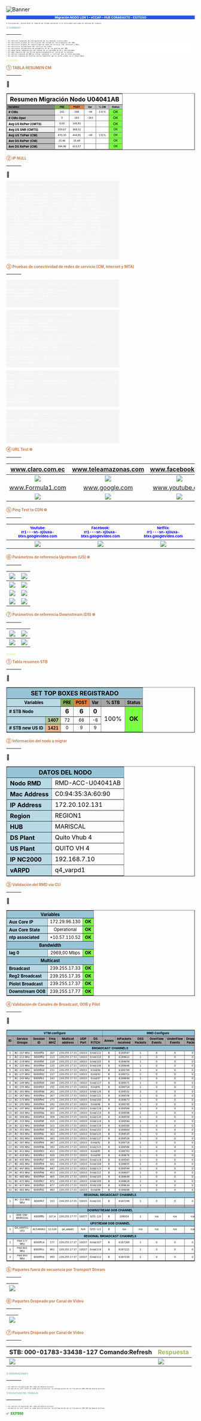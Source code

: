 <img src="https://github.com/rodoxplo/daa/blob/main/template-daa-raw/IMG-20250306104014185.png" alt="Banner">
<p align="center"; style="background:#245bdb; color:white; font-size:8; font-weight: bold">
Migración NODO LDN 1 – vCCAP – HUB CORABASTO - EXITOSO
</p>

<pre style="background:white; font-size:4">
A continuación, encontrarán el reporte de estado posterior a la actividad realizada en ventana de trabajo.  
</pre>

<p style="color:#8abdb5; font-size:6; font-weight: bold">☰ SUMMARY</p>
<hr align="left"; border="2"; style="width:8%; color:#8abdb5">

<pre style="background:white; font-size:4">
➢ Se realizan respaldos de configuración de los equipos involucrados.
➢ Se realizaron pruebas de verificación del estado de funcionamiento del RMD.
➢ Se realizaron pruebas de conectividad de redes de servicio (CM, Internet y MTA).
➢ Se realizaron validaciones del servicio de video.
➢ Se realizaron validaciones de parámetros RF de los puertos del RMD.
➢ Se toman datos comparativos del conteo de la cantidad de CM y STB migrados.
➢ Se toma registro de los CM con aprovisionamiento al cierre de la ventana.
➢ Se realizó limpieza de RMD en status "pending" y "offline" que no serán migrados.
➢ Se realizó limpieza de Startup-config templates que no serán usados en el despliegue.  
</pre>

<p style="color:#cbe658; font-size:6">☰ DOCSIS</p>

<p style="color:#c77b4a; font-size:10; font-weight: bold">① TABLA RESUMEN CM</p>
<hr align="left"; border="2"; style="width:8%; color:#c77b4a">
📌
<div align="center">
<table border="1"; width="1px"; border-collapse="collapse"; padding="8"; width:62%; style="color:Black">
<thead>
<tr>
<th colspan="6"; style="background:#FFFFFF; font-weight:bold; text-align: center; vertical-align: middle; height: 2px">Resumen Migración Nodo U04041AB</th>
</tr>
  <tr>
    <th align="left"; style="background:#808080; vertical-align: middle; font-size:0.4em">Variables</th>
    <th style="background:#7FAC53; text-align: center; vertical-align: middle; font-size:0.4em">PRE</th> 
    <th style="background:#DE8242; text-align: center; vertical-align: middle; font-size:0.4em">POST</th> 
    <th style="background:#BFBFBF; text-align: center; vertical-align: middle; font-size:0.4em">Var</th>
    <th style="background:#BFBFBF; text-align: center; vertical-align: middle; font-size:0.4em">% CM</th> 
    <th style="background:#BFBFBF; text-align: center; vertical-align: middle; font-size:0.4em">Status</th> 
  </tr>
  <tr>
    <th align="left"; style="background:#BFBFBF; font-size:0.5em; vertical-align: middle; font-weight:bold"># CMs</th>
    <td align="center"; style="font-size:0.4em; vertical-align: middle">142</td>
    <td align="center"; style="font-size:0.4em; vertical-align: middle">186</td>
    <td align="center"; style="font-size:0.4em; vertical-align: middle">-44</td>
    <td align="center"; style="font-size:0.4em; vertical-align: middle">131%</td>
    <td align="center"; style="background:#7BFC45; text-align: center; vertical-align: middle; font-size:0.6em">OK</td>
  </tr>
<tr>
    <th align="left"; style="background:#BFBFBF; font-size:0.5em; vertical-align: middle; font-weight:bold"># CMs Oper</th>
    <td align="center"; style="font-size:0.4em; vertical-align: middle">0</td>
    <td align="center"; style="font-size:0.4em; vertical-align: middle">183</td>
    <td align="center"; style="font-size:0.4em; vertical-align: middle">-183</td>
    <td align="center"; style="font-size:0.4em; vertical-align: middle"></td>
    <td align="center"; style="background:#7BFC45; text-align: center; vertical-align: middle; font-size:0.6em">OK</td>
  </tr>
  <tr>
    <th align="left"; style="background:#F2F2F2; font-size:0.5em; vertical-align: middle; font-weight:bold">Avg US RxPwr (CMTS)</th>
    <td align="center"; style="font-size:0.4em; vertical-align: middle">0,00</td>
    <td align="center"; style="font-size:0.4em; vertical-align: middle">140,92</td>
    <td align="center"; style="font-size:0.4em; vertical-align: middle"></td>
    <td align="center"; style="font-size:0.4em; vertical-align: middle"></td>
    <td align="center"; style="background:#7BFC45; text-align: center; vertical-align: middle; font-size:0.6em">OK</td>
  </tr>
  <tr>
    <th align="left"; style="background:#F2F2F2; font-size:0.5em; vertical-align: middle; font-weight:bold">Avg US SNR (CMTS)</th>
    <td align="center"; style="font-size:0.4em; vertical-align: middle">359,67</td>
    <td align="center"; style="font-size:0.4em; vertical-align: middle">368,32</td>
    <td align="center"; style="font-size:0.4em; vertical-align: middle"></td>
    <td align="center"; style="font-size:0.4em; vertical-align: middle"></td>
    <td align="center"; style="background:#7BFC45; text-align: center; vertical-align: middle; font-size:0.5em">OK</td>
  </tr>
  <tr>
    <th align="left"; style="background:#BFBFBF; font-size:0.5em; vertical-align: middle; font-weight:bold">Avg US TxPwr (CM)</th>
    <td align="center"; style="font-size:0.4em; vertical-align: middle">470,30</td>
    <td align="center"; style="font-size:0.4em; vertical-align: middle">444,91</td>
    <td align="center"; style="font-size:0.4em; vertical-align: middle">-44</td>
    <td align="center"; style="font-size:0.4em; vertical-align
      : middle">131%</td>
    <td align="center"; style="background:#7BFC45; text-align: center; vertical-align: middle; font-size:0.5em">OK</td>
  </tr>
  <tr>
    <th align="left"; style="background:#BFBFBF; font-size:0.5em; vertical-align: middle; font-weight:bold">Ave DS RxPwr (CM)</th>
    <td align="center"; style="font-size:0.4em; vertical-align: middle">25,46</td>
    <td align="center"; style="font-size:0.4em; vertical-align: middle">35,49</td>
    <td align="center"; style="font-size:0.4em; vertical-align: middle"></td>
    <td align="center"; style="font-size:0.4em; vertical-align: middle"></td>
    <td align="center"; style="background:#7BFC45; text-align: center; vertical-align: middle; font-size:0.5em">OK</td>
  </tr>
  <tr>
    <th align="left"; style="background:#BFBFBF; font-size:0.5em; vertical-align: middle; font-weight:bold">Ave DS RxPwr (CM)</th>
    <td align="center"; style="font-size:0.4em; vertical-align: middle">384,96</td>
    <td align="center"; style="font-size:0.4em; vertical-align: middle">413,17</td>
    <td align="center"; style="font-size:0.4em; vertical-align: middle"></td>
    <td align="center"; style="font-size:0.4em; vertical-align: middle"></td>
    <td align="center"; style="background:#7BFC45; text-align: center; vertical-align: middle; font-size:0.5em">OK</td>
  </tr>
</table>
</div>

<p style="color:#c77b4a; font-size:10; font-weight: bold">② IP NULL</p>
<hr align="left"; border="2"; style="width:8%; color:#c77b4a">
🔗
<pre style="background:#f4f4f4; color:white;font-size:8; width:60%">
<code class="language-javascript">
Cable Modems con IP Nulas al Cierre de la Ventana

RMD-ACC-U04041AB# show cable modem detail showmac | include NULL_IP     
8c8a.bb3d.86ad  CPE(MTA)  8c8a.bb3d.86ae Filter-Group:Up=0 Down=0 IP  =NULL_IP
8c8a.bb40.2e21  CPE(MTA)  8c8a.bb40.2e22 Filter-Group:Up=0 Down=0 IP  =NULL_IP
b85e.718d.0614  CPE(MTA)  b85e.718d.0615 Filter-Group:Up=0 Down=0 IP  =NULL_IP
001c.fb32.dec4  CPE(MTA)  001c.fb32.dec6 Filter-Group:Up=0 Down=0 IP  =NULL_IP
1033.bf7e.d79c  CPE(MTA)  1033.bf7e.d79d Filter-Group:Up=0 Down=0 IP  =NULL_IP
3093.bcea.b218  CPE(MTA)  3093.bcea.b21b Filter-Group:Up=0 Down=0 IP  =NULL_IP
3093.bced.6068  CPE(MTA)  3093.bced.606b Filter-Group:Up=0 Down=0 IP  =NULL_IP
3cb7.4b7d.7e74  CPE(MTA)  3cb7.4b7d.7e75 Filter-Group:Up=0 Down=0 IP  =NULL_IP
6cba.b8f8.09c0  CPE(MTA)  6cba.b8f8.09c3 Filter-Group:Up=0 Down=0 IP  =NULL_IP
8c8a.bb3d.8c3e  CPE(MTA)  8c8a.bb3d.8c3f Filter-Group:Up=0 Down=0 IP  =NULL_IP
8c8a.bb3e.bcf3  CPE(MTA)  8c8a.bb3e.bcf4 Filter-Group:Up=0 Down=0 IP  =NULL_IP
8c8a.bb3f.a4d3  CPE(MTA)  8c8a.bb3f.a4d4 Filter-Group:Up=0 Down=0 IP  =NULL_IP
c03c.04fb.5390  CPE(MTA)  c03c.04fb.5393 Filter-Group:Up=0 Down=0 IP  =NULL_IP
c03c.04fb.5510  CPE(MTA)  c03c.04fb.5513 Filter-Group:Up=0 Down=0 IP  =NULL_IP
c83f.b47b.7052  CPE(MTA)  c83f.b47b.7053 Filter-Group:Up=0 Down=0 IP  =NULL_IP
d833.b723.a480  CPE(MTA)  d833.b723.a483 Filter-Group:Up=0 Down=0 IP  =NULL_IP
RMD-ACC-U04041AB#
</code>
</pre>

<p style="color:#c77b4a; font-size:10; font-weight: bold">③ Pruebas de conectividad de redes de servicio (CM, Internet y MTA)</p>
<hr align="left"; border="2"; style="width:8%; color:#c77b4a">

<pre style="background:#f4f4f4; color:white;font-size:8; width:60%">
<code class="language-javascript">
Ping a google.com redes de Internet (públicas)

RMD-ACC-U04041AB# ping 8.8.8.8 source-ip 100.77.146.1
Using Source-IP for cable-mac 0.0
Sending IP ping to: 8.8.8.8 from 100.77.146.1
ping (8.8.8.8): 100 data bytes
!!!!!
</code>
</pre>

<pre style="background:#f4f4f4; color:white;font-size:8; width:60%">
<code class="language-javascript">
Ping a servidores de aprovisionamiento (DHCP)

RMD-ACC-U04041AB# ping 192.168.9.193 source-ip 10.253.146.1
Using Source-IP for cable-mac 0.0
Sending IP ping to: 192.168.9.193 from 10.253.146.1
ping (192.168.9.193): 100 data bytes
!!!!!
5 packets transmitted, 5 packets received
round-trip min/avg/max = 8.985/9.189/9.553 ms
RMD-ACC-U04041AB# ping 192.168.9.194 source-ip 10.253.146.1
Using Source-IP for cable-mac 0.0
Sending IP ping to: 192.168.9.194 from 10.253.146.1
ping (192.168.9.194): 100 data bytes
!!!!!
5 packets transmitted, 5 packets received
round-trip min/avg/max = 9.029/9.269/9.662 ms
RMD-ACC-U04041AB#
</code>
</pre>

<pre style="background:#f4f4f4; color:white;font-size:8; width:60%">
<code class="language-javascript">
Estado de conexiones COPS

RMD-ACC-U04041AB# show packetcable cops servers
Proto   Local Addr      Server Addr.Port       KA     PCMM   IPSec UpTime
Timer  PSID
------- --------------- ---------------------- -----  ------ ----- -----------------
PC vI09 10.156.165.3    172.22.4.66.3030         30s  N/A    No      0 days  0:36:10
RMD-ACC-U04041AB#
</code>
</pre>

<pre style="background:#f4f4f4; color:white;font-size:8; width:60%">
<code class="language-javascript">
Ping a Servidores COPS desde red de MTA

RMD-ACC-U04041AB# ping 172.22.4.66 source-ip 10.155.40.1
Using Source-IP for cable-mac 0.0
Sending IP ping to: 172.22.4.66 from 10.155.40.1
ping (172.22.4.66): 100 data bytes
!!!!!
5 packets transmitted, 5 packets received
round-trip min/avg/max = 9.131/9.164/9.258 ms
</code>
</pre>

<p style="color:#c77b4a; font-size:10; font-weight: bold">④ URL Test 🌐</p>
<hr align="left"; border="2"; style="width:8%; color:#c77b4a"> 

|           www.claro.com.ec           |         www.teleamazonas.com         |           www.facebook.com           |
| :----------------------------------: | :----------------------------------: | :----------------------------------: |
| <img src="https://github.com/rodoxplo/daa/blob/main/template-daa-raw/Pasted%20image%2020250306125735.png"> | <img src="https://github.com/rodoxplo/daa/blob/main/template-daa-raw/Pasted%20image%2020250306115528.png"> | <img src="https://github.com/rodoxplo/daa/blob/main/template-daa-raw/Pasted%20image%2020250306115532.png"> |
|           www.Formula1.com           |            www.google.com            |           www.youtube.com            |
| <img src="https://github.com/rodoxplo/daa/blob/main/template-daa-raw/Pasted%20image%2020250306115353.png"> | <img src="https://github.com/rodoxplo/daa/blob/main/template-daa-raw/Pasted%20image%2020250306115357.png"> | <img src="https://github.com/rodoxplo/daa/blob/main/template-daa-raw/Pasted%20image%2020250306115401.png"> |

<p style="color:#c77b4a; font-size:10; font-weight: bold">⑤ Ping Test to CDN 🌐</p>
<hr align="left"; border="2"; style="width:8%; color:#c77b4a">

| <span style="color:Blue; font-size:0.6em">Youtube:<br>rr1---sn-xj0uxa-btxs.googlevideo.com</span> | <span style="color:Blue; font-size:0.6em">Facebook:<br>rr1---sn-xj0uxa-btxs.googlevideo.com</span> | <span style="color:Blue; font-size:0.6em">Netflix:<br>rr1---sn-xj0uxa-btxs.googlevideo.com</span> |
| :-----------------------------------------------------------------------------------------------: | :------------------------------------------------------------------------------------------------: | :-----------------------------------------------------------------------------------------------: |
|                               <img src="https://github.com/rodoxplo/daa/blob/main/template-daa-raw/Pasted%20image%2020250306115211.png">                                |                                <img src="https://github.com/rodoxplo/daa/blob/main/template-daa-raw/Pasted%20image%2020250306115225.png">                                |                               <img src="https://github.com/rodoxplo/daa/blob/main/template-daa-raw/Pasted%20image%2020250306115233.png">                                |
<p style="color:#c77b4a; font-size:10; font-weight: bold">⑥ Parámetros de referencia Upstream (US) 🌐</p>
<hr align="left"; border="2"; style="width:8%; color:#c77b4a">

| <img src="https://github.com/rodoxplo/daa/blob/main/template-daa-raw/Pasted%20image%2020250306125501.png"> | <img src="https://github.com/rodoxplo/daa/blob/main/template-daa-raw/Pasted%20image%2020250306125520.png"> |
| ------------------------------------ | ------------------------------------ |
| <img src="https://github.com/rodoxplo/daa/blob/main/template-daa-raw/Pasted%20image%2020250306125600.png"> | <img src="https://github.com/rodoxplo/daa/blob/main/template-daa-raw/Pasted%20image%2020250306125607.png"> |
| <img src="https://github.com/rodoxplo/daa/blob/main/template-daa-raw/Pasted%20image%2020250306125613.png"> | <img src="https://github.com/rodoxplo/daa/blob/main/template-daa-raw/Pasted%20image%2020250306125637.png"> |
| <img src="https://github.com/rodoxplo/daa/blob/main/template-daa-raw/Pasted%20image%2020250306125649.png"> | <img src="https://github.com/rodoxplo/daa/blob/main/template-daa-raw/Pasted%20image%2020250306125656.png"> |
<p style="color:#c77b4a; font-size:10; font-weight: bold">⑦ Parámetros de referencia Downstream (DS) 🌐</p>
<hr align="left"; border="2"; style="width:8%; color:#c77b4a">

| <img src="https://github.com/rodoxplo/daa/blob/main/template-daa-raw/IMG-20250306114236406.png"> | <img src="https://github.com/rodoxplo/daa/blob/main/template-daa-raw/IMG-20250306114239811.png"> |
| ------------------------------ | ------------------------------ |
| <img src="https://github.com/rodoxplo/daa/blob/main/template-daa-raw/IMG-20250306114244251.png"> | <img src="https://github.com/rodoxplo/daa/blob/main/template-daa-raw/IMG-20250306114249653.png"> |

<p style="color:#cbe658; font-size:6">☰ VIDEO</p>
<p style="color:#c77b4a; font-size:10; font-weight: bold">① Tabla resumen STB</p>
<hr align="left"; border="2"; style="width:8%; color:#c77b4a">
📌
<div align="center">
<table border="1"; width="1px"; border-collapse="collapse"; padding="8"; width:62%; style="color:Black"
<thead>
<tr>
<th colspan="7"; style="background:#97C5D7; font-weight:bold; text-align: center; vertical-align: middle">SET TOP BOXES REGISTRADO</th>
</tr>
  <tr>
    <th colspan="2"; align="left"; style="background:#B9D9E5; text-align: center; vertical-align: middle; font-size:0.7em">Variables</th>
    <th style="background:#7FAC53; text-align: center; vertical-align: middle; font-size:0.7em">PRE</th> 
    <th style="background:#DE8242; text-align: center; vertical-align: middle; font-size:0.7em">POST</th> 
    <th style="background:#A6A6A6; text-align: center; vertical-align: middle; font-size:0.7em">Var</th>
    <th style="background:#A6A6A6; text-align: center; vertical-align: middle; font-size:0.7em">% STB</th> 
    <th style="background:#A6A6A6; text-align: center; vertical-align: middle; font-size:0.7em">Status</th> 
  </tr>
  <tr>
    <th colspan="2"; align="left"; style="background:#B9D9E5; text-align: left; font-size:0.7em"># STB Nodo</th>
    <td align="center"; style="; font-weight:bold; font-size:1em">6</td>
    <td align="center"; style="; font-weight:bold; font-size:1em">6</td>
    <td align="center"; style="; font-weight:bold; font-size:1em">0</td>
    <td rowspan="3"; align="center"; style="background:white; text-align: center; vertical-align: middle">100%</td>
    <td rowspan="3"; align="center"; style="background:#7BFC45; text-align: center; vertical-align: middle; font-weight:bold; font-size:1em">OK</td>
  </tr>
  <tr>
    <th align="left"; style="background:#B9D9E5; font-size:0.7em"# STB Old US ID</th>
    <th style="background:#B1C595; text-align: center; vertical-align: middle; font-size:0.7em">1407</th> 
    <td style="font-size:0.7em"; align="center">72</td>
    <td style="font-size:0.7em"; align="center">66</td>
    <td style="font-size:0.7em"; align="center">-6</td>
  </tr>
  <tr>
    <th align="left"; style="background:#B9D9E5; font-size:0.7em"># STB new US ID</th>
    <th style="background:#EAB38A; text-align: center; vertical-align: middle; font-size:0.7em">1421</th> 
    <td style="font-size:0.7em"; align="center">0</td>
    <td style="font-size:0.7em"; align="center">9</td>
    <td style="font-size:0.7em"; align="center">9</td>
  </tr>
</table>
</div>
<p style="color:#c77b4a; font-size:10; font-weight: bold">② Información del nodo a migrar</p>
<hr align="left"; border="2"; style="width:8%; color:#c77b4a">
📌
<div align="center">
<table border="1"; width="1px"; border-collapse="collapse"; padding="8"; width:62%; style="color:Black"
<thead>
<tr>
<th colspan="2"; align="center"; style="background:#97C5D7">DATOS DEL NODO</th>
</tr>
  <tr>
    <th align="left"; style="background:#B9D9E5">Nodo RMD</th> <td>RMD-ACC-U04041AB</td>  </tr><tr>
    <th align="left"; style="background:#B9D9E5">Mac Address</th> <td>C0:94:35:3A:60:90</td>   </tr><tr>
    <th align="left"; style="background:#B9D9E5">IP Address <td>172.20.102.131</td></tr><tr>
    <th align="left"; style="background:#B9D9E5">Region<td>REGION1</td></tr><tr>
    <th align="left"; style="background:#B9D9E5">HUB<td>MARISCAL</td></tr><tr>
    <th align="left"; style="background:#B9D9E5">DS Plant<td>Quito Vhub 4</td></tr><tr>
    <th align="left"; style="background:#B9D9E5">US Plant<td>QUITO VH 4</td></tr><tr>
    <th align="left"; style="background:#B9D9E5">IP NC2000<td>192.168.7.10</td></tr><tr>
    <th align="left"; style="background:#B9D9E5">vARPD<td>q4_varpd1</td>
  </tr>
</table>
</div>
<p style="color:#c77b4a; font-size:10; font-weight: bold">③ Validación del RMD vía CLI</p>
<hr align="left"; border="2"; style="width:8%; color:#c77b4a">
📌
<div align="center">
<table border="1"; width="1px"; border-collapse="collapse"; padding="8"; width:62%; style="color:Black"
<thead>
<tr>
  <tr>
    <th colspan="3"; align="center"; style="background:#97C5D7; vertical-align: middle; font-size:0.7em">Variables</th>
  </tr>
  <tr>
    <th align="left"; style="background:#B9D9E5; font-size:0.7em">Aux Core IP</th>
    <td align="center"; style="; font-size:0.7em">172.29.96.130</td>
    <td align="center"; style="background:#7BFC45;; font-weight:bold; font-size:0.7em">OK</td>
  </tr>
  <tr>
    <th align="left"; style="background:#B9D9E5; font-size:0.7em">Aux Core State</th>
    <td align="center"; style="; font-size:0.7em">Operational</td>
    <td align="center"; style="background:#7BFC45;; font-weight:bold; font-size:0.7em">OK</td>
  </tr>
  <tr>
    <th align="left"; style="background:#B9D9E5; font-size:0.7em">ntp associated</th>
    <td align="center"; style="; font-size:0.7em">*10.57.110.52</td>
    <td align="center"; style="background:#7BFC45; font-weight:bold; font-size:0.7em">OK</td>
  </tr>
<tr>
    <th colspan="3"; align="center"; style="background:#97C5D7; vertical-align: middle; font-size:0.7em">Bandwidth</th>
  </tr>
  <tr>
    <th align="left"; style="background:#B9D9E5; font-size:0.7em">lag 0</th>
    <td align="center"; style="; font-size:0.7em">2969,00 Mbps</td>
    <td align="center"; style="background:#7BFC45; font-weight:bold; font-size:0.7em">OK</td>
  </tr>
  <tr>
    <th colspan="3"; align="center"; style="background:#97C5D7; vertical-align: middle; font-size:0.7em">Multicast</th>
  </tr>
  <tr>
    <th align="left"; style="background:#B9D9E5; font-size:0.7em">Broadcast</th>
    <td align="center"; style="; font-size:0.7em">239.255.17.33</td>
    <td align="center"; style="background:#7BFC45; font-weight:bold; font-size:0.7em">OK</td>
  </tr>
  <tr>
    <th align="left"; style="background:#B9D9E5; font-size:0.7em">Reg2 Broadcast</th>
    <td align="center"; style="; font-size:0.7em">239.255.17.35</td>
    <td align="center"; style="background:#7BFC45; font-weight:bold; font-size:0.7em">OK</td>
  </tr>
  <tr>
    <th align="left"; style="background:#B9D9E5; font-size:0.7em">Piolot Broadcast</th>
    <td align="center"; style="; font-size:0.7em">239.255.17.37</td>
    <td align="center"; style="background:#7BFC45; font-weight:bold; font-size:0.7em">OK</td>
  </tr>
    <tr>
    <th align="left"; style="background:#B9D9E5; font-size:0.7em">Downstream OOB</th>
    <td align="center"; style="; font-size:0.7em">239.255.17.77</td>
    <td align="center"; style="background:#7BFC45; font-weight:bold; font-size:0.7em">OK</td>
  </tr>
</table>
</div>
<p style="color:#c77b4a; font-size:10; font-weight: bold">④ Validación de Canales de Broadcast, OOB y Pilot</p>
<hr align="left"; border="2"; style="width:8%; color:#c77b4a">
📌
<div align="center">
<table border="1"; width="1px"; border-collapse="collapse"; padding="8"; width:62%; style="color:Black"
<thead>
<tr>
<th colspan="7"; style="background:#97C5D7; text-align: center; vertical-align: middle; font-size:0.5em; ">VTM configure</th>
<th colspan="7"; style="background:#97C5D7; text-align: center; vertical-align: middle; font-size:0.5em">RMD Configure</th>
</tr>
  <tr>
    <th align="center"; style="background:#A6A6A6; text-align: center; vertical-align: middle; font-size:0.5em">ID</th>
    <th align="center"; style="background:#A6A6A6; text-align: center; vertical-align: middle; font-size:0.5em; width: 1px">Service Groups</th>
    <th align="center"; style="background:#A6A6A6; text-align: center; vertical-align: middle; font-size:0.5em; width: 10%">Session ID</th>
    <th align="center"; style="background:#A6A6A6; text-align: center; vertical-align: middle; font-size:0.5em">Freq MHZ</th>
    <th align="center"; style="background:#A6A6A6; text-align: center; vertical-align: middle; font-size:0.5em">Multicat address</th>
    <th align="center"; style="background:#A6A6A6; text-align: center; vertical-align: middle; font-size:0.5em">UDP Port</th>
    <th align="center"; style="background:#A6A6A6; text-align: center; vertical-align: middle; font-size:0.5em">DS P/TCH</th>
    <th align="center"; style="background:#A6A6A6; text-align: center; vertical-align: middle; font-size:0.5em">Annex</th>
    <th align="center"; style="background:#A6A6A6; text-align: center; vertical-align: middle; font-size:0.5em">InPackets received</th>
    <th align="center"; style="background:#A6A6A6; text-align: center; vertical-align: middle; font-size:0.5em">OSS Packets</th>
    <th align="center"; style="background:#A6A6A6; text-align: center; vertical-align: middle; font-size:0.5em">OverFlow Events</th>
    <th align="center"; style="background:#A6A6A6; text-align: center; vertical-align: middle; font-size:0.5em">UnderFlow Events</th>
    <th align="center"; style="background:#A6A6A6; text-align: center; vertical-align: middle; font-size:0.5em">Dropped Packets</th>
    <th align="center"; style="background:#A6A6A6; text-align: center; vertical-align: middle; font-size:0.5em">Status</th>
  </tr>
  <tr>
  <th colspan="14"; style="background:#97C5D7; text-align: center; vertical-align: middle; font-size:0.5em">BROADCAST CHANNELS</th>
  </tr>
<tr>
<td align="center"; style="text-align: center; vertical-align: middle; font-size:0.4em">1</td><td align="center"; style="text-align: center; vertical-align: middle; font-size:0.4em">BC-207 Mhz</td><td align="center"; style="text-align: center; vertical-align: middle; font-size:0.4em">8000fffa</td><td align="center"; style="text-align: center; vertical-align: middle; font-size:0.4em">207</td><td align="center"; style="text-align: center; vertical-align: middle; font-size:0.4em">239.255.17.33</td><td align="center"; style="text-align: center; vertical-align: middle; font-size:0.4em">10033</td><td align="center"; style="text-align: center; vertical-align: middle; font-size:0.4em">0/vid/122</td><td align="center"; style="text-align: center; vertical-align: middle; font-size:0.4em">B</td><td align="center"; style="text-align: center; vertical-align: middle; font-size:0.4em">6188547</td><td align="center"; style="text-align: center; vertical-align: middle; font-size:0.4em">1</td><td align="center"; style="text-align: center; vertical-align: middle; font-size:0.4em">0</td><td align="center"; style="text-align: center; vertical-align: middle; font-size:0.4em">0</td><td align="center"; style="text-align: center; vertical-align: middle; font-size:0.4em">0</td><td align="center"; style="background:#7BFC45; text-align: center; vertical-align: middle; font-weight:bold; font-size:0.4em">OK</td>
</tr>
<tr>
<td align="center"; style="text-align: center; vertical-align: middle; font-size:0.4em">2</td><td align="center"; style="text-align: center; vertical-align: middle; font-size:0.4em">BC-213 Mhz</td><td align="center"; style="text-align: center; vertical-align: middle; font-size:0.4em">8000fffd</td><td align="center"; style="text-align: center; vertical-align: middle; font-size:0.4em">213</td><td align="center"; style="text-align: center; vertical-align: middle; font-size:0.4em">239.255.17.33</td><td align="center"; style="text-align: center; vertical-align: middle; font-size:0.4em">10033</td><td align="center"; style="text-align: center; vertical-align: middle; font-size:0.4em">0/vid/110</td><td align="center"; style="text-align: center; vertical-align: middle; font-size:0.4em">B</td><td align="center"; style="text-align: center; vertical-align: middle; font-size:0.4em">6188622</td><td align="center"; style="text-align: center; vertical-align: middle; font-size:0.4em">1</td><td align="center"; style="text-align: center; vertical-align: middle; font-size:0.4em">0</td><td align="center"; style="text-align: center; vertical-align: middle; font-size:0.4em">0</td><td align="center"; style="text-align: center; vertical-align: middle; font-size:0.4em">0</td><td align="center"; style="background:#7BFC45; text-align: center; vertical-align: middle; font-weight:bold; font-size:0.4em">OK</td>
</tr>
<tr>
<td align="center"; style="text-align: center; vertical-align: middle; font-size:0.4em">3</td><td align="center"; style="text-align: center; vertical-align: middle; font-size:0.4em">BC-219 Mhz</td><td align="center"; style="text-align: center; vertical-align: middle; font-size:0.4em">8000ffef</td><td align="center"; style="text-align: center; vertical-align: middle; font-size:0.4em">219</td><td align="center"; style="text-align: center; vertical-align: middle; font-size:0.4em">239.255.17.33</td><td align="center"; style="text-align: center; vertical-align: middle; font-size:0.4em">10033</td><td align="center"; style="text-align: center; vertical-align: middle; font-size:0.4em">0/vid/103</td><td align="center"; style="text-align: center; vertical-align: middle; font-size:0.4em">B</td><td align="center"; style="text-align: center; vertical-align: middle; font-size:0.4em">6188658</td><td align="center"; style="text-align: center; vertical-align: middle; font-size:0.4em">1</td><td align="center"; style="text-align: center; vertical-align: middle; font-size:0.4em">0</td><td align="center"; style="text-align: center; vertical-align: middle; font-size:0.4em">0</td><td align="center"; style="text-align: center; vertical-align: middle; font-size:0.4em">0</td><td align="center"; style="background:#7BFC45; text-align: center; vertical-align: middle; font-weight:bold; font-size:0.4em">OK</td>
</tr>
<tr>
<td align="center"; style="text-align: center; vertical-align: middle; font-size:0.4em">4</td><td align="center"; style="text-align: center; vertical-align: middle; font-size:0.4em">BC-225 Mhz</td><td align="center"; style="text-align: center; vertical-align: middle; font-size:0.4em">8000ffee</td><td align="center"; style="text-align: center; vertical-align: middle; font-size:0.4em">225</td><td align="center"; style="text-align: center; vertical-align: middle; font-size:0.4em">239.255.17.33</td><td align="center"; style="text-align: center; vertical-align: middle; font-size:0.4em">10033</td><td align="center"; style="text-align: center; vertical-align: middle; font-size:0.4em">0/vid/106</td><td align="center"; style="text-align: center; vertical-align: middle; font-size:0.4em">B</td><td align="center"; style="text-align: center; vertical-align: middle; font-size:0.4em">6188646</td><td align="center"; style="text-align: center; vertical-align: middle; font-size:0.4em">1</td><td align="center"; style="text-align: center; vertical-align: middle; font-size:0.4em">0</td><td align="center"; style="text-align: center; vertical-align: middle; font-size:0.4em">0</td><td align="center"; style="text-align: center; vertical-align: middle; font-size:0.4em">0</td><td align="center"; style="background:#7BFC45; text-align: center; vertical-align: middle; font-weight:bold; font-size:0.4em">OK</td>
</tr>
<tr>
<td align="center"; style="text-align: center; vertical-align: middle; font-size:0.4em">5</td><td align="center"; style="text-align: center; vertical-align: middle; font-size:0.4em">BC-231 Mhz</td><td align="center"; style="text-align: center; vertical-align: middle; font-size:0.4em">8000ffed</td><td align="center"; style="text-align: center; vertical-align: middle; font-size:0.4em">231</td><td align="center"; style="text-align: center; vertical-align: middle; font-size:0.4em">239.255.17.33</td><td align="center"; style="text-align: center; vertical-align: middle; font-size:0.4em">10033</td><td align="center"; style="text-align: center; vertical-align: middle; font-size:0.4em">0/vid/94 </td><td align="center"; style="text-align: center; vertical-align: middle; font-size:0.4em">B</td><td align="center"; style="text-align: center; vertical-align: middle; font-size:0.4em">6188709</td><td align="center"; style="text-align: center; vertical-align: middle; font-size:0.4em">1</td><td align="center"; style="text-align: center; vertical-align: middle; font-size:0.4em">0</td><td align="center"; style="text-align: center; vertical-align: middle; font-size:0.4em">0</td><td align="center"; style="text-align: center; vertical-align: middle; font-size:0.4em">0</td><td align="center"; style="background:#7BFC45; text-align: center; vertical-align: middle; font-weight:bold; font-size:0.4em">OK</td>
</tr>
<tr>
<td align="center"; style="text-align: center; vertical-align: middle; font-size:0.4em">6</td><td align="center"; style="text-align: center; vertical-align: middle; font-size:0.4em">BC-237 Mhz</td><td align="center"; style="text-align: center; vertical-align: middle; font-size:0.4em">8000ffd2</td><td align="center"; style="text-align: center; vertical-align: middle; font-size:0.4em">237</td><td align="center"; style="text-align: center; vertical-align: middle; font-size:0.4em">239.255.17.33</td><td align="center"; style="text-align: center; vertical-align: middle; font-size:0.4em">10033</td><td align="center"; style="text-align: center; vertical-align: middle; font-size:0.4em">0/vid/93 </td><td align="center"; style="text-align: center; vertical-align: middle; font-size:0.4em">B</td><td align="center"; style="text-align: center; vertical-align: middle; font-size:0.4em">6188712</td><td align="center"; style="text-align: center; vertical-align: middle; font-size:0.4em">1</td><td align="center"; style="text-align: center; vertical-align: middle; font-size:0.4em">0</td><td align="center"; style="text-align: center; vertical-align: middle; font-size:0.4em">0</td><td align="center"; style="text-align: center; vertical-align: middle; font-size:0.4em">0</td><td align="center"; style="background:#7BFC45; text-align: center; vertical-align: middle; font-weight:bold; font-size:0.4em">OK</td>
</tr>
<tr>
<td align="center"; style="text-align: center; vertical-align: middle; font-size:0.4em">7</td><td align="center"; style="text-align: center; vertical-align: middle; font-size:0.4em">BC-243 Mhz</td><td align="center"; style="text-align: center; vertical-align: middle; font-size:0.4em">8000ffe1</td><td align="center"; style="text-align: center; vertical-align: middle; font-size:0.4em">243</td><td align="center"; style="text-align: center; vertical-align: middle; font-size:0.4em">239.255.17.33</td><td align="center"; style="text-align: center; vertical-align: middle; font-size:0.4em">10033</td><td align="center"; style="text-align: center; vertical-align: middle; font-size:0.4em">0/vid/97 </td><td align="center"; style="text-align: center; vertical-align: middle; font-size:0.4em">B</td><td align="center"; style="text-align: center; vertical-align: middle; font-size:0.4em">6188694</td><td align="center"; style="text-align: center; vertical-align: middle; font-size:0.4em">1</td><td align="center"; style="text-align: center; vertical-align: middle; font-size:0.4em">0</td><td align="center"; style="text-align: center; vertical-align: middle; font-size:0.4em">0</td><td align="center"; style="text-align: center; vertical-align: middle; font-size:0.4em">0</td><td align="center"; style="background:#7BFC45; text-align: center; vertical-align: middle; font-weight:bold; font-size:0.4em">OK</td>
</tr>
<tr>
<td align="center"; style="text-align: center; vertical-align: middle; font-size:0.4em">8</td><td align="center"; style="text-align: center; vertical-align: middle; font-size:0.4em">BC-249 Mhz</td><td align="center"; style="text-align: center; vertical-align: middle; font-size:0.4em">8000ffd9</td><td align="center"; style="text-align: center; vertical-align: middle; font-size:0.4em">249</td><td align="center"; style="text-align: center; vertical-align: middle; font-size:0.4em">239.255.17.33</td><td align="center"; style="text-align: center; vertical-align: middle; font-size:0.4em">10033</td><td align="center"; style="text-align: center; vertical-align: middle; font-size:0.4em">0/vid/117</td><td align="center"; style="text-align: center; vertical-align: middle; font-size:0.4em">B</td><td align="center"; style="text-align: center; vertical-align: middle; font-size:0.4em">6188571</td><td align="center"; style="text-align: center; vertical-align: middle; font-size:0.4em">1</td><td align="center"; style="text-align: center; vertical-align: middle; font-size:0.4em">0</td><td align="center"; style="text-align: center; vertical-align: middle; font-size:0.4em">0</td><td align="center"; style="text-align: center; vertical-align: middle; font-size:0.4em">0</td><td align="center"; style="background:#7BFC45; text-align: center; vertical-align: middle; font-weight:bold; font-size:0.4em">OK</td>
</tr>
<tr>
<td align="center"; style="text-align: center; vertical-align: middle; font-size:0.4em">9</td><td align="center"; style="text-align: center; vertical-align: middle; font-size:0.4em">BC-255 Mhz</td><td align="center"; style="text-align: center; vertical-align: middle; font-size:0.4em">8000ffe5</td><td align="center"; style="text-align: center; vertical-align: middle; font-size:0.4em">255</td><td align="center"; style="text-align: center; vertical-align: middle; font-size:0.4em">239.255.17.33</td><td align="center"; style="text-align: center; vertical-align: middle; font-size:0.4em">10033</td><td align="center"; style="text-align: center; vertical-align: middle; font-size:0.4em">0/vid/91 </td><td align="center"; style="text-align: center; vertical-align: middle; font-size:0.4em">B</td><td align="center"; style="text-align: center; vertical-align: middle; font-size:0.4em">6188724</td><td align="center"; style="text-align: center; vertical-align: middle; font-size:0.4em">1</td><td align="center"; style="text-align: center; vertical-align: middle; font-size:0.4em">0</td><td align="center"; style="text-align: center; vertical-align: middle; font-size:0.4em">0</td><td align="center"; style="text-align: center; vertical-align: middle; font-size:0.4em">0</td><td align="center"; style="background:#7BFC45; text-align: center; vertical-align: middle; font-weight:bold; font-size:0.4em">OK</td>
</tr>
<tr>
<td align="center"; style="text-align: center; vertical-align: middle; font-size:0.4em">10</td><td align="center"; style="text-align: center; vertical-align: middle; font-size:0.4em">BC-261 Mhz</td><td align="center"; style="text-align: center; vertical-align: middle; font-size:0.4em">8000ffdd</td><td align="center"; style="text-align: center; vertical-align: middle; font-size:0.4em">261</td><td align="center"; style="text-align: center; vertical-align: middle; font-size:0.4em">239.255.17.33</td><td align="center"; style="text-align: center; vertical-align: middle; font-size:0.4em">10033</td><td align="center"; style="text-align: center; vertical-align: middle; font-size:0.4em">0/vid/126</td><td align="center"; style="text-align: center; vertical-align: middle; font-size:0.4em">B</td><td align="center"; style="text-align: center; vertical-align: middle; font-size:0.4em">6188532</td><td align="center"; style="text-align: center; vertical-align: middle; font-size:0.4em">1</td><td align="center"; style="text-align: center; vertical-align: middle; font-size:0.4em">0</td><td align="center"; style="text-align: center; vertical-align: middle; font-size:0.4em">0</td><td align="center"; style="text-align: center; vertical-align: middle; font-size:0.4em">0</td><td align="center"; style="background:#7BFC45; text-align: center; vertical-align: middle; font-weight:bold; font-size:0.4em">OK</td>
</tr>
<tr>
<td align="center"; style="text-align: center; vertical-align: middle; font-size:0.4em">11</td><td align="center"; style="text-align: center; vertical-align: middle; font-size:0.4em">BC-267 Mhz</td><td align="center"; style="text-align: center; vertical-align: middle; font-size:0.4em">8000ffea</td><td align="center"; style="text-align: center; vertical-align: middle; font-size:0.4em">267</td><td align="center"; style="text-align: center; vertical-align: middle; font-size:0.4em">239.255.17.33</td><td align="center"; style="text-align: center; vertical-align: middle; font-size:0.4em">10033</td><td align="center"; style="text-align: center; vertical-align: middle; font-size:0.4em">0/vid/121</td><td align="center"; style="text-align: center; vertical-align: middle; font-size:0.4em">B</td><td align="center"; style="text-align: center; vertical-align: middle; font-size:0.4em">6188556</td><td align="center"; style="text-align: center; vertical-align: middle; font-size:0.4em">1</td><td align="center"; style="text-align: center; vertical-align: middle; font-size:0.4em">0</td><td align="center"; style="text-align: center; vertical-align: middle; font-size:0.4em">0</td><td align="center"; style="text-align: center; vertical-align: middle; font-size:0.4em">0</td><td align="center"; style="background:#7BFC45; text-align: center; vertical-align: middle; font-weight:bold; font-size:0.4em">OK</td>
</tr>
<tr>
<td align="center"; style="text-align: center; vertical-align: middle; font-size:0.4em">12</td><td align="center"; style="text-align: center; vertical-align: middle; font-size:0.4em">BC-273 Mhz</td><td align="center"; style="text-align: center; vertical-align: middle; font-size:0.4em">8000ffe0</td><td align="center"; style="text-align: center; vertical-align: middle; font-size:0.4em">273</td><td align="center"; style="text-align: center; vertical-align: middle; font-size:0.4em">239.255.17.33</td><td align="center"; style="text-align: center; vertical-align: middle; font-size:0.4em">10033</td><td align="center"; style="text-align: center; vertical-align: middle; font-size:0.4em">0/vid/100</td><td align="center"; style="text-align: center; vertical-align: middle; font-size:0.4em">B</td><td align="center"; style="text-align: center; vertical-align: middle; font-size:0.4em">6188673</td><td align="center"; style="text-align: center; vertical-align: middle; font-size:0.4em">1</td><td align="center"; style="text-align: center; vertical-align: middle; font-size:0.4em">0</td><td align="center"; style="text-align: center; vertical-align: middle; font-size:0.4em">0</td><td align="center"; style="text-align: center; vertical-align: middle; font-size:0.4em">0</td><td align="center"; style="background:#7BFC45; text-align: center; vertical-align: middle; font-weight:bold; font-size:0.4em">OK</td>
</tr>
<tr>
<td align="center"; style="text-align: center; vertical-align: middle; font-size:0.4em">13</td><td align="center"; style="text-align: center; vertical-align: middle; font-size:0.4em">BC-291 Mhz</td><td align="center"; style="text-align: center; vertical-align: middle; font-size:0.4em">8000ffe4</td><td align="center"; style="text-align: center; vertical-align: middle; font-size:0.4em">291</td><td align="center"; style="text-align: center; vertical-align: middle; font-size:0.4em">239.255.17.33</td><td align="center"; style="text-align: center; vertical-align: middle; font-size:0.4em">10033</td><td align="center"; style="text-align: center; vertical-align: middle; font-size:0.4em">0/vid/96 </td><td align="center"; style="text-align: center; vertical-align: middle; font-size:0.4em">B</td><td align="center"; style="text-align: center; vertical-align: middle; font-size:0.4em">6188700</td><td align="center"; style="text-align: center; vertical-align: middle; font-size:0.4em">1</td><td align="center"; style="text-align: center; vertical-align: middle; font-size:0.4em">0</td><td align="center"; style="text-align: center; vertical-align: middle; font-size:0.4em">0</td><td align="center"; style="text-align: center; vertical-align: middle; font-size:0.4em">0</td><td align="center"; style="background:#7BFC45; text-align: center; vertical-align: middle; font-weight:bold; font-size:0.4em">OK</td>
</tr>
<tr>
<td align="center"; style="text-align: center; vertical-align: middle; font-size:0.4em">14</td><td align="center"; style="text-align: center; vertical-align: middle; font-size:0.4em">BC-297 Mhz</td><td align="center"; style="text-align: center; vertical-align: middle; font-size:0.4em">8000ffd6</td><td align="center"; style="text-align: center; vertical-align: middle; font-size:0.4em">297</td><td align="center"; style="text-align: center; vertical-align: middle; font-size:0.4em">239.255.17.33</td><td align="center"; style="text-align: center; vertical-align: middle; font-size:0.4em">10033</td><td align="center"; style="text-align: center; vertical-align: middle; font-size:0.4em">0/vid/118</td><td align="center"; style="text-align: center; vertical-align: middle; font-size:0.4em">B</td><td align="center"; style="text-align: center; vertical-align: middle; font-size:0.4em">6188568</td><td align="center"; style="text-align: center; vertical-align: middle; font-size:0.4em">1</td><td align="center"; style="text-align: center; vertical-align: middle; font-size:0.4em">0</td><td align="center"; style="text-align: center; vertical-align: middle; font-size:0.4em">0</td><td align="center"; style="text-align: center; vertical-align: middle; font-size:0.4em">0</td><td align="center"; style="background:#7BFC45; text-align: center; vertical-align: middle; font-weight:bold; font-size:0.4em">OK</td>
</tr>
<tr>
<td align="center"; style="text-align: center; vertical-align: middle; font-size:0.4em">15</td><td align="center"; style="text-align: center; vertical-align: middle; font-size:0.4em">BC-303 Mhz</td><td align="center"; style="text-align: center; vertical-align: middle; font-size:0.4em">8000ffda</td><td align="center"; style="text-align: center; vertical-align: middle; font-size:0.4em">303</td><td align="center"; style="text-align: center; vertical-align: middle; font-size:0.4em">239.255.17.33</td><td align="center"; style="text-align: center; vertical-align: middle; font-size:0.4em">10033</td><td align="center"; style="text-align: center; vertical-align: middle; font-size:0.4em">0/vid/113</td><td align="center"; style="text-align: center; vertical-align: middle; font-size:0.4em">B</td><td align="center"; style="text-align: center; vertical-align: middle; font-size:0.4em">6188598</td><td align="center"; style="text-align: center; vertical-align: middle; font-size:0.4em">1</td><td align="center"; style="text-align: center; vertical-align: middle; font-size:0.4em">0</td><td align="center"; style="text-align: center; vertical-align: middle; font-size:0.4em">0</td><td align="center"; style="text-align: center; vertical-align: middle; font-size:0.4em">0</td><td align="center"; style="background:#7BFC45; text-align: center; vertical-align: middle; font-weight:bold; font-size:0.4em">OK</td>
</tr>
<tr>
<td align="center"; style="text-align: center; vertical-align: middle; font-size:0.4em">16</td><td align="center"; style="text-align: center; vertical-align: middle; font-size:0.4em">BC-309 Mhz</td><td align="center"; style="text-align: center; vertical-align: middle; font-size:0.4em">8000ffe9</td><td align="center"; style="text-align: center; vertical-align: middle; font-size:0.4em">309</td><td align="center"; style="text-align: center; vertical-align: middle; font-size:0.4em">239.255.17.33</td><td align="center"; style="text-align: center; vertical-align: middle; font-size:0.4em">10033</td><td align="center"; style="text-align: center; vertical-align: middle; font-size:0.4em">0/vid/120</td><td align="center"; style="text-align: center; vertical-align: middle; font-size:0.4em">B</td><td align="center"; style="text-align: center; vertical-align: middle; font-size:0.4em">6188559</td><td align="center"; style="text-align: center; vertical-align: middle; font-size:0.4em">1</td><td align="center"; style="text-align: center; vertical-align: middle; font-size:0.4em">0</td><td align="center"; style="text-align: center; vertical-align: middle; font-size:0.4em">0</td><td align="center"; style="text-align: center; vertical-align: middle; font-size:0.4em">0</td><td align="center"; style="background:#7BFC45; text-align: center; vertical-align: middle; font-weight:bold; font-size:0.4em">OK</td>
</tr>
<tr>
<td align="center"; style="text-align: center; vertical-align: middle; font-size:0.4em">17</td><td align="center"; style="text-align: center; vertical-align: middle; font-size:0.4em">BC-315 Mhz</td><td align="center"; style="text-align: center; vertical-align: middle; font-size:0.4em">8000ffdf</td><td align="center"; style="text-align: center; vertical-align: middle; font-size:0.4em">315</td><td align="center"; style="text-align: center; vertical-align: middle; font-size:0.4em">239.255.17.33</td><td align="center"; style="text-align: center; vertical-align: middle; font-size:0.4em">10033</td><td align="center"; style="text-align: center; vertical-align: middle; font-size:0.4em">0/vid/124</td><td align="center"; style="text-align: center; vertical-align: middle; font-size:0.4em">B</td><td align="center"; style="text-align: center; vertical-align: middle; font-size:0.4em">6188544</td><td align="center"; style="text-align: center; vertical-align: middle; font-size:0.4em">1</td><td align="center"; style="text-align: center; vertical-align: middle; font-size:0.4em">0</td><td align="center"; style="text-align: center; vertical-align: middle; font-size:0.4em">0</td><td align="center"; style="text-align: center; vertical-align: middle; font-size:0.4em">0</td><td align="center"; style="background:#7BFC45; text-align: center; vertical-align: middle; font-weight:bold; font-size:0.4em">OK</td>
</tr>
<tr>
<td align="center"; style="text-align: center; vertical-align: middle; font-size:0.4em">18</td><td align="center"; style="text-align: center; vertical-align: middle; font-size:0.4em">BC-321 Mhz</td><td align="center"; style="text-align: center; vertical-align: middle; font-size:0.4em">8000ffd8</td><td align="center"; style="text-align: center; vertical-align: middle; font-size:0.4em">321</td><td align="center"; style="text-align: center; vertical-align: middle; font-size:0.4em">239.255.17.33</td><td align="center"; style="text-align: center; vertical-align: middle; font-size:0.4em">10033</td><td align="center"; style="text-align: center; vertical-align: middle; font-size:0.4em">0/vid/116</td><td align="center"; style="text-align: center; vertical-align: middle; font-size:0.4em">B</td><td align="center"; style="text-align: center; vertical-align: middle; font-size:0.4em">6188580</td><td align="center"; style="text-align: center; vertical-align: middle; font-size:0.4em">1</td><td align="center"; style="text-align: center; vertical-align: middle; font-size:0.4em">0</td><td align="center"; style="text-align: center; vertical-align: middle; font-size:0.4em">0</td><td align="center"; style="text-align: center; vertical-align: middle; font-size:0.4em">0</td><td align="center"; style="background:#7BFC45; text-align: center; vertical-align: middle; font-weight:bold; font-size:0.4em">OK</td>
</tr>
<tr>
<td align="center"; style="text-align: center; vertical-align: middle; font-size:0.4em">19</td><td align="center"; style="text-align: center; vertical-align: middle; font-size:0.4em">BC-351 Mhz</td><td align="center"; style="text-align: center; vertical-align: middle; font-size:0.4em">8000ffd5</td><td align="center"; style="text-align: center; vertical-align: middle; font-size:0.4em">351</td><td align="center"; style="text-align: center; vertical-align: middle; font-size:0.4em">239.255.17.33</td><td align="center"; style="text-align: center; vertical-align: middle; font-size:0.4em">10033</td><td align="center"; style="text-align: center; vertical-align: middle; font-size:0.4em">0/vid/102</td><td align="center"; style="text-align: center; vertical-align: middle; font-size:0.4em">B</td><td align="center"; style="text-align: center; vertical-align: middle; font-size:0.4em">6188664</td><td align="center"; style="text-align: center; vertical-align: middle; font-size:0.4em">1</td><td align="center"; style="text-align: center; vertical-align: middle; font-size:0.4em">0</td><td align="center"; style="text-align: center; vertical-align: middle; font-size:0.4em">0</td><td align="center"; style="text-align: center; vertical-align: middle; font-size:0.4em">0</td><td align="center"; style="background:#7BFC45; text-align: center; vertical-align: middle; font-weight:bold; font-size:0.4em">OK</td>
</tr>
<tr>
<td align="center"; style="text-align: center; vertical-align: middle; font-size:0.4em">20</td><td align="center"; style="text-align: center; vertical-align: middle; font-size:0.4em">BC-363 Mhz</td><td align="center"; style="text-align: center; vertical-align: middle; font-size:0.4em">8000ffdc</td><td align="center"; style="text-align: center; vertical-align: middle; font-size:0.4em">363</td><td align="center"; style="text-align: center; vertical-align: middle; font-size:0.4em">239.255.17.33</td><td align="center"; style="text-align: center; vertical-align: middle; font-size:0.4em">10033</td><td align="center"; style="text-align: center; vertical-align: middle; font-size:0.4em">0/vid/125</td><td align="center"; style="text-align: center; vertical-align: middle; font-size:0.4em">B</td><td align="center"; style="text-align: center; vertical-align: middle; font-size:0.4em">6188535</td><td align="center"; style="text-align: center; vertical-align: middle; font-size:0.4em">1</td><td align="center"; style="text-align: center; vertical-align: middle; font-size:0.4em">0</td><td align="center"; style="text-align: center; vertical-align: middle; font-size:0.4em">0</td><td align="center"; style="text-align: center; vertical-align: middle; font-size:0.4em">0</td><td align="center"; style="background:#7BFC45; text-align: center; vertical-align: middle; font-weight:bold; font-size:0.4em">OK</td>
</tr>
<tr>
<td align="center"; style="text-align: center; vertical-align: middle; font-size:0.4em">21</td><td align="center"; style="text-align: center; vertical-align: middle; font-size:0.4em">BC-381 Mhz</td><td align="center"; style="text-align: center; vertical-align: middle; font-size:0.4em">8000ffec</td><td align="center"; style="text-align: center; vertical-align: middle; font-size:0.4em">381</td><td align="center"; style="text-align: center; vertical-align: middle; font-size:0.4em">239.255.17.33</td><td align="center"; style="text-align: center; vertical-align: middle; font-size:0.4em">10033</td><td align="center"; style="text-align: center; vertical-align: middle; font-size:0.4em">0/vid/127</td><td align="center"; style="text-align: center; vertical-align: middle; font-size:0.4em">B</td><td align="center"; style="text-align: center; vertical-align: middle; font-size:0.4em">6188526</td><td align="center"; style="text-align: center; vertical-align: middle; font-size:0.4em">1</td><td align="center"; style="text-align: center; vertical-align: middle; font-size:0.4em">0</td><td align="center"; style="text-align: center; vertical-align: middle; font-size:0.4em">0</td><td align="center"; style="text-align: center; vertical-align: middle; font-size:0.4em">0</td><td align="center"; style="background:#7BFC45; text-align: center; vertical-align: middle; font-weight:bold; font-size:0.4em">OK</td>
</tr>
<tr>
<td align="center"; style="text-align: center; vertical-align: middle; font-size:0.4em">22</td><td align="center"; style="text-align: center; vertical-align: middle; font-size:0.4em">BC-387 Mhz</td><td align="center"; style="text-align: center; vertical-align: middle; font-size:0.4em">8000ffe6</td><td align="center"; style="text-align: center; vertical-align: middle; font-size:0.4em">387</td><td align="center"; style="text-align: center; vertical-align: middle; font-size:0.4em">239.255.17.33</td><td align="center"; style="text-align: center; vertical-align: middle; font-size:0.4em">10033</td><td align="center"; style="text-align: center; vertical-align: middle; font-size:0.4em">0/vid/92 </td><td align="center"; style="text-align: center; vertical-align: middle; font-size:0.4em">B</td><td align="center"; style="text-align: center; vertical-align: middle; font-size:0.4em">6188718</td><td align="center"; style="text-align: center; vertical-align: middle; font-size:0.4em">1</td><td align="center"; style="text-align: center; vertical-align: middle; font-size:0.4em">0</td><td align="center"; style="text-align: center; vertical-align: middle; font-size:0.4em">0</td><td align="center"; style="text-align: center; vertical-align: middle; font-size:0.4em">0</td><td align="center"; style="background:#7BFC45; text-align: center; vertical-align: middle; font-weight:bold; font-size:0.4em">OK</td>
</tr>
<tr>
<td align="center"; style="text-align: center; vertical-align: middle; font-size:0.4em">23</td><td align="center"; style="text-align: center; vertical-align: middle; font-size:0.4em">BC-393 Mhz</td><td align="center"; style="text-align: center; vertical-align: middle; font-size:0.4em">8000ffdb</td><td align="center"; style="text-align: center; vertical-align: middle; font-size:0.4em">393</td><td align="center"; style="text-align: center; vertical-align: middle; font-size:0.4em">239.255.17.33</td><td align="center"; style="text-align: center; vertical-align: middle; font-size:0.4em">10033</td><td align="center"; style="text-align: center; vertical-align: middle; font-size:0.4em">0/vid/115</td><td align="center"; style="text-align: center; vertical-align: middle; font-size:0.4em">B</td><td align="center"; style="text-align: center; vertical-align: middle; font-size:0.4em">6188586</td><td align="center"; style="text-align: center; vertical-align: middle; font-size:0.4em">1</td><td align="center"; style="text-align: center; vertical-align: middle; font-size:0.4em">0</td><td align="center"; style="text-align: center; vertical-align: middle; font-size:0.4em">0</td><td align="center"; style="text-align: center; vertical-align: middle; font-size:0.4em">0</td><td align="center"; style="background:#7BFC45; text-align: center; vertical-align: middle; font-weight:bold; font-size:0.4em">OK</td>
</tr>
<tr>
<td align="center"; style="text-align: center; vertical-align: middle; font-size:0.4em">24</td><td align="center"; style="text-align: center; vertical-align: middle; font-size:0.4em">BC-411 Mhz</td><td align="center"; style="text-align: center; vertical-align: middle; font-size:0.4em">8000ffe3</td><td align="center"; style="text-align: center; vertical-align: middle; font-size:0.4em">411</td><td align="center"; style="text-align: center; vertical-align: middle; font-size:0.4em">239.255.17.33</td><td align="center"; style="text-align: center; vertical-align: middle; font-size:0.4em">10033</td><td align="center"; style="text-align: center; vertical-align: middle; font-size:0.4em">0/vid/95 </td><td align="center"; style="text-align: center; vertical-align: middle; font-size:0.4em">B</td><td align="center"; style="text-align: center; vertical-align: middle; font-size:0.4em">6188703</td><td align="center"; style="text-align: center; vertical-align: middle; font-size:0.4em">1</td><td align="center"; style="text-align: center; vertical-align: middle; font-size:0.4em">0</td><td align="center"; style="text-align: center; vertical-align: middle; font-size:0.4em">0</td><td align="center"; style="text-align: center; vertical-align: middle; font-size:0.4em">0</td><td align="center"; style="background:#7BFC45; text-align: center; vertical-align: middle; font-weight:bold; font-size:0.4em">OK</td>
</tr>
<tr>
<td align="center"; style="text-align: center; vertical-align: middle; font-size:0.4em">25</td><td align="center"; style="text-align: center; vertical-align: middle; font-size:0.4em">BC-429 Mhz</td><td align="center"; style="text-align: center; vertical-align: middle; font-size:0.4em">8000ffe2</td><td align="center"; style="text-align: center; vertical-align: middle; font-size:0.4em">429</td><td align="center"; style="text-align: center; vertical-align: middle; font-size:0.4em">239.255.17.33</td><td align="center"; style="text-align: center; vertical-align: middle; font-size:0.4em">10033</td><td align="center"; style="text-align: center; vertical-align: middle; font-size:0.4em">0/vid/99 </td><td align="center"; style="text-align: center; vertical-align: middle; font-size:0.4em">B</td><td align="center"; style="text-align: center; vertical-align: middle; font-size:0.4em">6188676</td><td align="center"; style="text-align: center; vertical-align: middle; font-size:0.4em">1</td><td align="center"; style="text-align: center; vertical-align: middle; font-size:0.4em">0</td><td align="center"; style="text-align: center; vertical-align: middle; font-size:0.4em">0</td><td align="center"; style="text-align: center; vertical-align: middle; font-size:0.4em">0</td><td align="center"; style="background:#7BFC45; text-align: center; vertical-align: middle; font-weight:bold; font-size:0.4em">OK</td>
</tr>
<tr>
<td align="center"; style="text-align: center; vertical-align: middle; font-size:0.4em">26</td><td align="center"; style="text-align: center; vertical-align: middle; font-size:0.4em">BC-435 Mhz</td><td align="center"; style="text-align: center; vertical-align: middle; font-size:0.4em">8000ffd7</td><td align="center"; style="text-align: center; vertical-align: middle; font-size:0.4em">435</td><td align="center"; style="text-align: center; vertical-align: middle; font-size:0.4em">239.255.17.33</td><td align="center"; style="text-align: center; vertical-align: middle; font-size:0.4em">10033</td><td align="center"; style="text-align: center; vertical-align: middle; font-size:0.4em">0/vid/119</td><td align="center"; style="text-align: center; vertical-align: middle; font-size:0.4em">B</td><td align="center"; style="text-align: center; vertical-align: middle; font-size:0.4em">6188565</td><td align="center"; style="text-align: center; vertical-align: middle; font-size:0.4em">1</td><td align="center"; style="text-align: center; vertical-align: middle; font-size:0.4em">0</td><td align="center"; style="text-align: center; vertical-align: middle; font-size:0.4em">0</td><td align="center"; style="text-align: center; vertical-align: middle; font-size:0.4em">0</td><td align="center"; style="background:#7BFC45; text-align: center; vertical-align: middle; font-weight:bold; font-size:0.4em">OK</td>
</tr>
<tr>
<td align="center"; style="text-align: center; vertical-align: middle; font-size:0.4em">27</td><td align="center"; style="text-align: center; vertical-align: middle; font-size:0.4em">BC-441 Mhz</td><td align="center"; style="text-align: center; vertical-align: middle; font-size:0.4em">8000ffe8</td><td align="center"; style="text-align: center; vertical-align: middle; font-size:0.4em">441</td><td align="center"; style="text-align: center; vertical-align: middle; font-size:0.4em">239.255.17.33</td><td align="center"; style="text-align: center; vertical-align: middle; font-size:0.4em">10033</td><td align="center"; style="text-align: center; vertical-align: middle; font-size:0.4em">0/vid/104</td><td align="center"; style="text-align: center; vertical-align: middle; font-size:0.4em">B</td><td align="center"; style="text-align: center; vertical-align: middle; font-size:0.4em">6188655</td><td align="center"; style="text-align: center; vertical-align: middle; font-size:0.4em">1</td><td align="center"; style="text-align: center; vertical-align: middle; font-size:0.4em">0</td><td align="center"; style="text-align: center; vertical-align: middle; font-size:0.4em">0</td><td align="center"; style="text-align: center; vertical-align: middle; font-size:0.4em">0</td><td align="center"; style="background:#7BFC45; text-align: center; vertical-align: middle; font-weight:bold; font-size:0.4em">OK</td>
</tr>
<tr>
<td align="center"; style="text-align: center; vertical-align: middle; font-size:0.4em">28</td><td align="center"; style="text-align: center; vertical-align: middle; font-size:0.4em">BC-447 Mhz</td><td align="center"; style="text-align: center; vertical-align: middle; font-size:0.4em">8000ffde</td><td align="center"; style="text-align: center; vertical-align: middle; font-size:0.4em">447</td><td align="center"; style="text-align: center; vertical-align: middle; font-size:0.4em">239.255.17.33</td><td align="center"; style="text-align: center; vertical-align: middle; font-size:0.4em">10033</td><td align="center"; style="text-align: center; vertical-align: middle; font-size:0.4em">0/vid/123</td><td align="center"; style="text-align: center; vertical-align: middle; font-size:0.4em">B</td><td align="center"; style="text-align: center; vertical-align: middle; font-size:0.4em">6188544</td><td align="center"; style="text-align: center; vertical-align: middle; font-size:0.4em">1</td><td align="center"; style="text-align: center; vertical-align: middle; font-size:0.4em">0</td><td align="center"; style="text-align: center; vertical-align: middle; font-size:0.4em">0</td><td align="center"; style="text-align: center; vertical-align: middle; font-size:0.4em">0</td><td align="center"; style="background:#7BFC45; text-align: center; vertical-align: middle; font-weight:bold; font-size:0.4em">OK</td>
</tr>
<tr>
<td align="center"; style="text-align: center; vertical-align: middle; font-size:0.4em">29</td><td align="center"; style="text-align: center; vertical-align: middle; font-size:0.4em">BC-453 Mhz</td><td align="center"; style="text-align: center; vertical-align: middle; font-size:0.4em">8000ffeb</td><td align="center"; style="text-align: center; vertical-align: middle; font-size:0.4em">453</td><td align="center"; style="text-align: center; vertical-align: middle; font-size:0.4em">239.255.17.33</td><td align="center"; style="text-align: center; vertical-align: middle; font-size:0.4em">10033</td><td align="center"; style="text-align: center; vertical-align: middle; font-size:0.4em">0/vid/111</td><td align="center"; style="text-align: center; vertical-align: middle; font-size:0.4em">B</td><td align="center"; style="text-align: center; vertical-align: middle; font-size:0.4em">6188607</td><td align="center"; style="text-align: center; vertical-align: middle; font-size:0.4em">1</td><td align="center"; style="text-align: center; vertical-align: middle; font-size:0.4em">0</td><td align="center"; style="text-align: center; vertical-align: middle; font-size:0.4em">0</td><td align="center"; style="text-align: center; vertical-align: middle; font-size:0.4em">0</td><td align="center"; style="background:#7BFC45; text-align: center; vertical-align: middle; font-weight:bold; font-size:0.4em">OK</td>
</tr>
<tr>
<td align="center"; style="text-align: center; vertical-align: middle; font-size:0.4em">30</td><td align="center"; style="text-align: center; vertical-align: middle; font-size:0.4em">BC-465 Mhz</td><td align="center"; style="text-align: center; vertical-align: middle; font-size:0.4em">8000ffd4</td><td align="center"; style="text-align: center; vertical-align: middle; font-size:0.4em">465</td><td align="center"; style="text-align: center; vertical-align: middle; font-size:0.4em">239.255.17.33</td><td align="center"; style="text-align: center; vertical-align: middle; font-size:0.4em">10033</td><td align="center"; style="text-align: center; vertical-align: middle; font-size:0.4em">0/vid/105</td><td align="center"; style="text-align: center; vertical-align: middle; font-size:0.4em">B</td><td align="center"; style="text-align: center; vertical-align: middle; font-size:0.4em">6188649</td><td align="center"; style="text-align: center; vertical-align: middle; font-size:0.4em">1</td><td align="center"; style="text-align: center; vertical-align: middle; font-size:0.4em">0</td><td align="center"; style="text-align: center; vertical-align: middle; font-size:0.4em">0</td><td align="center"; style="text-align: center; vertical-align: middle; font-size:0.4em">0</td><td align="center"; style="background:#7BFC45; text-align: center; vertical-align: middle; font-weight:bold; font-size:0.4em">OK</td>
</tr>
<tr>
<td align="center"; style="text-align: center; vertical-align: middle; font-size:0.4em">31</td><td align="center"; style="text-align: center; vertical-align: middle; font-size:0.4em">BC-471 Mhz</td><td align="center"; style="text-align: center; vertical-align: middle; font-size:0.4em">8000ffe7</td><td align="center"; style="text-align: center; vertical-align: middle; font-size:0.4em">471</td><td align="center"; style="text-align: center; vertical-align: middle; font-size:0.4em">239.255.17.33</td><td align="center"; style="text-align: center; vertical-align: middle; font-size:0.4em">10033</td><td align="center"; style="text-align: center; vertical-align: middle; font-size:0.4em">0/vid/109</td><td align="center"; style="text-align: center; vertical-align: middle; font-size:0.4em">B</td><td align="center"; style="text-align: center; vertical-align: middle; font-size:0.4em">6188628</td><td align="center"; style="text-align: center; vertical-align: middle; font-size:0.4em">1</td><td align="center"; style="text-align: center; vertical-align: middle; font-size:0.4em">0</td><td align="center"; style="text-align: center; vertical-align: middle; font-size:0.4em">0</td><td align="center"; style="text-align: center; vertical-align: middle; font-size:0.4em">0</td><td align="center"; style="background:#7BFC45; text-align: center; vertical-align: middle; font-weight:bold; font-size:0.4em">OK</td>
</tr>
<tr>
<td align="center"; style="text-align: center; vertical-align: middle; font-size:0.4em">32</td><td align="center"; style="text-align: center; vertical-align: middle; font-size:0.4em">BC-477 Mhz</td><td align="center"; style="text-align: center; vertical-align: middle; font-size:0.4em">8000ffd3</td><td align="center"; style="text-align: center; vertical-align: middle; font-size:0.4em">477</td><td align="center"; style="text-align: center; vertical-align: middle; font-size:0.4em">239.255.17.33</td><td align="center"; style="text-align: center; vertical-align: middle; font-size:0.4em">10033</td><td align="center"; style="text-align: center; vertical-align: middle; font-size:0.4em">0/vid/108</td><td align="center"; style="text-align: center; vertical-align: middle; font-size:0.4em">B</td><td align="center"; style="text-align: center; vertical-align: middle; font-size:0.4em">6188634</td><td align="center"; style="text-align: center; vertical-align: middle; font-size:0.4em">1</td><td align="center"; style="text-align: center; vertical-align: middle; font-size:0.4em">0</td><td align="center"; style="text-align: center; vertical-align: middle; font-size:0.4em">0</td><td align="center"; style="text-align: center; vertical-align: middle; font-size:0.4em">0</td><td align="center"; style="background:#7BFC45; text-align: center; vertical-align: middle; font-weight:bold; font-size:0.4em">OK</td>
</tr>
<tr>
<td align="center"; style="text-align: center; vertical-align: middle; font-size:0.4em">33</td><td align="center"; style="text-align: center; vertical-align: middle; font-size:0.4em">BC-483 Mhz</td><td align="center"; style="text-align: center; vertical-align: middle; font-size:0.4em">8000ffd1</td><td align="center"; style="text-align: center; vertical-align: middle; font-size:0.4em">483</td><td align="center"; style="text-align: center; vertical-align: middle; font-size:0.4em">239.255.17.33</td><td align="center"; style="text-align: center; vertical-align: middle; font-size:0.4em">10033</td><td align="center"; style="text-align: center; vertical-align: middle; font-size:0.4em">0/vid/98 </td><td align="center"; style="text-align: center; vertical-align: middle; font-size:0.4em">B</td><td align="center"; style="text-align: center; vertical-align: middle; font-size:0.4em">6188688</td><td align="center"; style="text-align: center; vertical-align: middle; font-size:0.4em">1</td><td align="center"; style="text-align: center; vertical-align: middle; font-size:0.4em">0</td><td align="center"; style="text-align: center; vertical-align: middle; font-size:0.4em">0</td><td align="center"; style="text-align: center; vertical-align: middle; font-size:0.4em">0</td><td align="center"; style="background:#7BFC45; text-align: center; vertical-align: middle; font-weight:bold; font-size:0.4em">OK</td>
</tr>
<tr>
  <th colspan="14"; style="background:#97C5D7; text-align: center; vertical-align: middle; font-size:0.5em">REGIONAL BROADCAST CHANNELS</th>
  </tr>
<tr>
<td align="center"; style="text-align: center; vertical-align: middle; font-size:0.4em">1</td><td align="center"; style="text-align: center; vertical-align: middle; font-size:0.4em">BC-333 REG Mhz</td><td align="center"; style="text-align: center; vertical-align: middle; font-size:0.4em">8000ffcf</td><td align="center"; style="text-align: center; vertical-align: middle; font-size:0.4em">333</td><td align="center"; style="text-align: center; vertical-align: middle; font-size:0.4em">239.255.17.35</td><td align="center"; style="text-align: center; vertical-align: middle; font-size:0.4em">10035</td><td align="center"; style="text-align: center; vertical-align: middle; font-size:0.4em">0/vid/101</td><td align="center"; style="text-align: center; vertical-align: middle; font-size:0.4em">B</td><td align="center"; style="text-align: center; vertical-align: middle; font-size:0.4em">6187299</td><td align="center"; style="text-align: center; vertical-align: middle; font-size:0.4em">1</td><td align="center"; style="text-align: center; vertical-align: middle; font-size:0.4em">0</td><td align="center"; style="text-align: center; vertical-align: middle; font-size:0.4em">0</td><td align="center"; style="text-align: center; vertical-align: middle; font-size:0.4em">0</td><td align="center"; style="background:#7BFC45; text-align: center; vertical-align: middle; font-weight:bold; font-size:0.4em">OK</td>
</tr>
<tr>
<td align="center"; style="text-align: center; vertical-align: middle; font-size:0.4em"></td><td align="center"; style="text-align: center; vertical-align: middle; font-size:0.4em"></td><td align="center"; style="text-align: center; vertical-align: middle; font-size:0.4em"></td><td align="center"; style="text-align: center; vertical-align: middle; font-size:0.4em"></td><td align="center"; style="text-align: center; vertical-align: middle; font-size:0.4em"></td><td align="center"; style="text-align: center; vertical-align: middle; font-size:0.4em"></td><td align="center"; style="text-align: center; vertical-align: middle; font-size:0.4em"></td><td align="center"; style="text-align: center; vertical-align: middle; font-size:0.4em"></td><td align="center"; style="text-align: center; vertical-align: middle; font-size:0.4em"></td><td align="center"; style="text-align: center; vertical-align: middle; font-size:0.4em"></td><td align="center"; style="text-align: center; vertical-align: middle; font-size:0.4em"></td><td align="center"; style="text-align: center; vertical-align: middle; font-size:0.4em"></td><td align="center"; style="text-align: center; vertical-align: middle; font-size:0.4em"></td><td align="center"; style="background:#7BFC45; text-align: center; vertical-align: middle; font-weight:bold; font-size:0.4em"></td>
</tr>
<tr>
<td align="center"; style="text-align: center; vertical-align: middle; font-size:0.4em"></td><td align="center"; style="text-align: center; vertical-align: middle; font-size:0.4em"></td><td align="center"; style="text-align: center; vertical-align: middle; font-size:0.4em"></td><td align="center"; style="text-align: center; vertical-align: middle; font-size:0.4em"></td><td align="center"; style="text-align: center; vertical-align: middle; font-size:0.4em"></td><td align="center"; style="text-align: center; vertical-align: middle; font-size:0.4em"></td><td align="center"; style="text-align: center; vertical-align: middle; font-size:0.4em"></td><td align="center"; style="text-align: center; vertical-align: middle; font-size:0.4em"></td><td align="center"; style="text-align: center; vertical-align: middle; font-size:0.4em"></td><td align="center"; style="text-align: center; vertical-align: middle; font-size:0.4em"></td><td align="center"; style="text-align: center; vertical-align: middle; font-size:0.4em"></td><td align="center"; style="text-align: center; vertical-align: middle; font-size:0.4em"></td><td align="center"; style="text-align: center; vertical-align: middle; font-size:0.4em"></td><td align="center"; style="background:#7BFC45; text-align: center; vertical-align: middle; font-weight:bold; font-size:0.4em"></td>
</tr>
<tr>
  <th colspan="14"; style="background:#97C5D7; text-align: center; vertical-align: middle; font-size:0.5em">DOWNSTREAM OOB CHANNEL</th>
  </tr>
<tr>
<td align="center"; style="text-align: center; vertical-align: middle; font-size:0.4em">1</td><td align="center"; style="text-align: center; vertical-align: middle; font-size:0.4em">OOB-OM-MARISCAL</td><td align="center"; style="text-align: center; vertical-align: middle; font-size:0.4em">8000fffb</td><td align="center"; style="text-align: center; vertical-align: middle; font-size:0.4em">107,4</td><td align="center"; style="text-align: center; vertical-align: middle; font-size:0.4em">239.255.17.77</td><td align="center"; style="text-align: center; vertical-align: middle; font-size:0.4em">10077</td><td align="center"; style="text-align: center; vertical-align: middle; font-size:0.4em">0/55-1/0 </td><td align="center"; style="text-align: center; vertical-align: middle; font-size:0.4em">B</td><td align="center"; style="text-align: center; vertical-align: middle; font-size:0.4em">209054</td><td align="center"; style="text-align: center; vertical-align: middle; font-size:0.4em">1</td><td align="center"; style="text-align: center; vertical-align: middle; font-size:0.4em">n/a</td><td align="center"; style="text-align: center; vertical-align: middle; font-size:0.4em">n/a</td><td align="center"; style="text-align: center; vertical-align: middle; font-size:0.4em">n/a</td><td align="center"; style="background:#7BFC45; text-align: center; vertical-align: middle; font-weight:bold; font-size:0.4em">OK</td>
</tr>
<tr>
  <th colspan="14"; style="background:#97C5D7; text-align: center; vertical-align: middle; font-size:0.5em">UPSTREAM OOB CHANNEL</th>
  </tr>
<tr>
<td align="center"; style="text-align: center; vertical-align: middle; font-size:0.4em">1</td><td align="center"; style="text-align: center; vertical-align: middle; font-size:0.4em">Q4_VARPD1-US1</td><td align="center"; style="text-align: center; vertical-align: middle; font-size:0.4em">AC146063</td><td align="center"; style="text-align: center; vertical-align: middle; font-size:0.4em">12,128</td><td align="center"; style="text-align: center; vertical-align: middle; font-size:0.4em">q4_varpd1</td><td align="center"; style="text-align: center; vertical-align: middle; font-size:0.4em">N/A</td><td align="center"; style="text-align: center; vertical-align: middle; font-size:0.4em">0/55-1/2 </td><td align="center"; style="text-align: center; vertical-align: middle; font-size:0.4em">B</td><td align="center"; style="text-align: center; vertical-align: middle; font-size:0.4em">n/a</td><td align="center"; style="text-align: center; vertical-align: middle; font-size:0.4em">n/a</td><td align="center"; style="text-align: center; vertical-align: middle; font-size:0.4em">n/a</td><td align="center"; style="text-align: center; vertical-align: middle; font-size:0.4em">n/a</td><td align="center"; style="text-align: center; vertical-align: middle; font-size:0.4em">n/a</td><td align="center"; style="background:#7BFC45; text-align: center; vertical-align: middle; font-weight:bold; font-size:0.4em">OK</td>
</tr>
<tr>
  <th colspan="14"; style="background:#97C5D7; text-align: center; vertical-align: middle; font-size:0.5em">REGIONAL BROADCAST CHANNELS</th>
  </tr>
<tr>
<td align="center"; style="text-align: center; vertical-align: middle; font-size:0.4em">1</td><td align="center"; style="text-align: center; vertical-align: middle; font-size:0.4em">Pilot 177 Mhz</td><td align="center"; style="text-align: center; vertical-align: middle; font-size:0.4em">8000ffcd</td><td align="center"; style="text-align: center; vertical-align: middle; font-size:0.4em">177</td><td align="center"; style="text-align: center; vertical-align: middle; font-size:0.4em">239.255.17.37</td><td align="center"; style="text-align: center; vertical-align: middle; font-size:0.4em">10037</td><td align="center"; style="text-align: center; vertical-align: middle; font-size:0.4em">0/vid/107</td><td align="center"; style="text-align: center; vertical-align: middle; font-size:0.4em">B</td><td align="center"; style="text-align: center; vertical-align: middle; font-size:0.4em">6187269</td><td align="center"; style="text-align: center; vertical-align: middle; font-size:0.4em">1</td><td align="center"; style="text-align: center; vertical-align: middle; font-size:0.4em">0</td><td align="center"; style="text-align: center; vertical-align: middle; font-size:0.4em">0</td><td align="center"; style="text-align: center; vertical-align: middle; font-size:0.4em">0</td><td align="center"; style="background:#7BFC45; text-align: center; vertical-align: middle; font-weight:bold; font-size:0.4em">OK</td>
</tr>
<tr>
<td align="center"; style="text-align: center; vertical-align: middle; font-size:0.4em">2</td><td align="center"; style="text-align: center; vertical-align: middle; font-size:0.4em">Pilot 861 Mhz</td><td align="center"; style="text-align: center; vertical-align: middle; font-size:0.4em">8000ffcc</td><td align="center"; style="text-align: center; vertical-align: middle; font-size:0.4em">861</td><td align="center"; style="text-align: center; vertical-align: middle; font-size:0.4em">239.255.17.37</td><td align="center"; style="text-align: center; vertical-align: middle; font-size:0.4em">10037</td><td align="center"; style="text-align: center; vertical-align: middle; font-size:0.4em">0/vid/114</td><td align="center"; style="text-align: center; vertical-align: middle; font-size:0.4em">B</td><td align="center"; style="text-align: center; vertical-align: middle; font-size:0.4em">6187221</td><td align="center"; style="text-align: center; vertical-align: middle; font-size:0.4em">1</td><td align="center"; style="text-align: center; vertical-align: middle; font-size:0.4em">0</td><td align="center"; style="text-align: center; vertical-align: middle; font-size:0.4em">0</td><td align="center"; style="text-align: center; vertical-align: middle; font-size:0.4em">0</td><td align="center"; style="background:#7BFC45; text-align: center; vertical-align: middle; font-weight:bold; font-size:0.4em">OK</td>
</tr>
<tr>
<td align="center"; style="text-align: center; vertical-align: middle; font-size:0.4em">3</td><td align="center"; style="text-align: center; vertical-align: middle; font-size:0.4em">Pilot 993 Mhz</td><td align="center"; style="text-align: center; vertical-align: middle; font-size:0.4em">8000ffcb</td><td align="center"; style="text-align: center; vertical-align: middle; font-size:0.4em">993</td><td align="center"; style="text-align: center; vertical-align: middle; font-size:0.4em">239.255.17.37</td><td align="center"; style="text-align: center; vertical-align: middle; font-size:0.4em">10037</td><td align="center"; style="text-align: center; vertical-align: middle; font-size:0.4em">0/vid/112</td><td align="center"; style="text-align: center; vertical-align: middle; font-size:0.4em">B</td><td align="center"; style="text-align: center; vertical-align: middle; font-size:0.4em">6187230</td><td align="center"; style="text-align: center; vertical-align: middle; font-size:0.4em">1</td><td align="center"; style="text-align: center; vertical-align: middle; font-size:0.4em">0</td><td align="center"; style="text-align: center; vertical-align: middle; font-size:0.4em">0</td><td align="center"; style="text-align: center; vertical-align: middle; font-size:0.4em">0</td><td align="center"; style="background:#7BFC45; text-align: center; vertical-align: middle; font-weight:bold; font-size:0.4em">OK</td>
</tr>
</table>
</div>
<p style="color:#c77b4a; font-size:10; font-weight: bold">⑤ Paquetes fuera de secuencia por Transport Stream</p>
<hr align="left"; border="2"; style="width:8%; color:#c77b4a">

| <img src="https://github.com/rodoxplo/daa/blob/main/template-daa-raw/IMG-20250307132155821.png"> |
| ------------------------------ |
<p style="color:#c77b4a; font-size:10; font-weight: bold">⑥ Paquetes Dropeado por Canal de Video</p>
<hr align="left"; border="2"; style="width:8%; color:#c77b4a">

| <img src="https://github.com/rodoxplo/daa/blob/main/template-daa-raw/IMG-20250307132303777.png"> |
| ------------------------------ |
<p style="color:#c77b4a; font-size:10; font-weight: bold">⑦ Paquetes Dropeado por Canal de Video</p>
<hr align="left"; border="2"; style="width:8%; color:#c77b4a">

| STB: 000-01783-33438-127 Comando:Refresh | <font color="#9bbb59">Respuesta</font> |
| ---------------------------------------- | -------------------------------------- |
| <img src="https://github.com/rodoxplo/daa/blob/main/template-daa-raw/IMG-20250307132422325.png">           | <img src="https://github.com/rodoxplo/daa/blob/main/template-daa-raw/IMG-20250307132406805.png">         |

<p style="color:#8abdb5; font-size:6; font-weight: bold">☰ OBSERVACIONES</p>
<hr align="left"; border="2"; style="width:8%; color:#8abdb5"> 
<pre style="background:white; font-size:4">
➢ Se realizó la migración del nodo de manera exitosa.
➢ Se aplicó un soft reset al nodo para actualizar la configuración de la frecuencia 499.250 de manera exitosa.
</pre>

<p style="color:#8abdb5; font-size:6; font-weight: bold">☰ RESULTADO DEL TRABAJO</p>
<hr align="left"; border="2"; style="width:8%; color:#8abdb5"> 
<pre style="background:white; font-size:4">
➢ Se realizó la migración del nodo de manera exitosa.
➢ Se aplicó un soft reset al nodo para actualizar la configuración de la frecuencia 499.250 de manera exitosa.
</pre>

<pre style="background:#FFFFFF; color:green; font-size:8; font-weight: bold"; align="left">
✅ EXITOSO
</pre>

